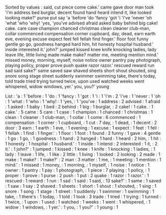 Sorted by values :
said, cut piece come cake.' came gave door man took 'i'm address bed burglar, decent found hand heard intend it, like looked looking make?' purse put say 'a 'before 'do 'fancy 'got 'i 'i've 'never 'oh 'what 'who 'why! 'yes, 'you've advised afraid asked baby behind big cake! cake. care case champion chanced christmas clean cleaner club-man, collar commenced compensation corner cupboard, day, dead, earn earth eve, evening excuse expect feet fell fellah find finger.' floor foot funny gentle go go, goodness hanged hard him, hit honesty hospital husband.' inside interested it.' john?' jumped kissed knee knife knocking ladies, lady leave life, little living made make make? matter me, meeting mention mind.' missed money, morning, myself, noise notice owner pantry pay photograph, playing policy, proper prove push quake razor razor.' rescued reward run sad said sake?' same saved saw shaved sheets short shout shouted, sing snore song stage street suddenly swimmer swimming take, there's today, told trade tried trying turned twice, upon used watched weeks went whispered, widow windows, yer.' you, you?' young 

List :
'a : 1
'before : 1
'do : 1
'fancy : 1
'got : 1
'i : 1
'i'm : 2
'i've : 1
'never : 1
'oh : 1
'what : 1
'who : 1
'why! : 1
'yes, : 1
'you've : 1
address : 2
advised : 1
afraid : 1
asked : 1
baby : 1
bed : 2
behind : 1
big : 1
burglar, : 2
cake! : 1
cake. : 1
cake.' : 5
came : 5
care : 1
case : 1
champion : 1
chanced : 1
christmas : 1
clean : 1
cleaner : 1
club-man, : 1
collar : 1
come : 6
commenced : 1
compensation : 1
corner : 1
cupboard, : 1
cut : 7
day, : 1
dead, : 1
decent : 2
door : 3
earn : 1
earth : 1
eve, : 1
evening : 1
excuse : 1
expect : 1
feet : 1
fell : 1
fellah : 1
find : 1
finger.' : 1
floor : 1
foot : 1
found : 2
funny : 1
gave : 4
gentle : 1
go : 1
go, : 1
goodness : 1
hand : 2
hanged : 1
hard : 1
heard : 2
him, : 1
hit : 1
honesty : 1
hospital : 1
husband.' : 1
inside : 1
intend : 2
interested : 1
it, : 2
it.' : 1
john?' : 1
jumped : 1
kissed : 1
knee : 1
knife : 1
knocking : 1
ladies, : 1
lady : 1
leave : 1
life, : 1
like : 2
little : 1
living : 1
looked : 2
looking : 2
made : 1
make : 1
make? : 1
make?' : 2
man : 3
matter : 1
me, : 1
meeting : 1
mention : 1
mind.' : 1
missed : 1
money, : 1
morning, : 1
myself, : 1
noise : 1
notice : 1
owner : 1
pantry : 1
pay : 1
photograph, : 1
piece : 7
playing : 1
policy, : 1
proper : 1
prove : 1
purse : 2
push : 1
put : 2
quake : 1
razor : 1
razor.' : 1
rescued : 1
reward : 1
run : 1
sad : 1
said : 1
said, : 13
sake?' : 1
same : 1
saved : 1
saw : 1
say : 2
shaved : 1
sheets : 1
short : 1
shout : 1
shouted, : 1
sing : 1
snore : 1
song : 1
stage : 1
street : 1
suddenly : 1
swimmer : 1
swimming : 1
take, : 1
there's : 1
today, : 1
told : 1
took : 3
trade : 1
tried : 1
trying : 1
turned : 1
twice, : 1
upon : 1
used : 1
watched : 1
weeks : 1
went : 1
whispered, : 1
widow : 1
windows, : 1
yer.' : 1
you, : 1
you?' : 1
young : 1
